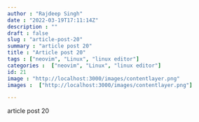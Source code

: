 ```yaml
---
author : "Rajdeep Singh"
date : "2022-03-19T17:11:14Z"
description : ""
draft : false
slug : "article-post-20"
summary : "article post 20"
title : "Article post 20"
tags : ["neovim", "Linux", "linux editor"]
categories :  ["neovim", "Linux", "linux editor"]
id: 21
image : "http://localhost:3000/images/contentlayer.png"
images :  ["http://localhost:3000/images/contentlayer.png"]

---
```


article post 20
